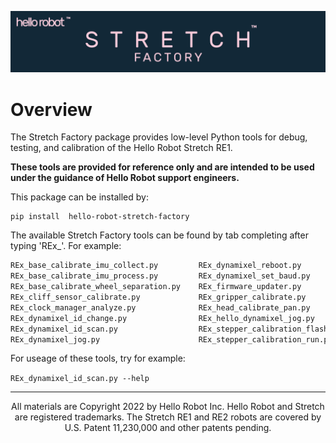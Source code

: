 ![](./docs/images/banner.png)
# Overview

The Stretch Factory package provides low-level Python tools for debug, testing,  and calibration of the Hello Robot Stretch RE1. 

**These tools are provided for reference only and are intended to be used under the guidance of Hello Robot support engineers.** 

This package can be installed by:

```
pip install  hello-robot-stretch-factory
```

The available Stretch Factory tools can be found by tab completing after typing 'REx_'. For example:
```bash
REx_base_calibrate_imu_collect.py         REx_dynamixel_reboot.py                   REx_stepper_calibration_YAML_to_flash.py
REx_base_calibrate_imu_process.py         REx_dynamixel_set_baud.py                 REx_stepper_jog.py
REx_base_calibrate_wheel_separation.py    REx_firmware_updater.py                   REx_stepper_mechaduino_menu.py
REx_cliff_sensor_calibrate.py             REx_gripper_calibrate.py                  REx_timestamp_manager_analyze.py
REx_clock_manager_analyze.py              REx_head_calibrate_pan.py                 REx_usb_reset.py
REx_dynamixel_id_change.py                REx_hello_dynamixel_jog.py                REx_wacc_calibrate.py
REx_dynamixel_id_scan.py                  REx_stepper_calibration_flash_to_YAML.py  
REx_dynamixel_jog.py                      REx_stepper_calibration_run.py            

```
For useage of these tools, try for example:

`REx_dynamixel_id_scan.py --help`

------
<div align="center"> All materials are Copyright 2022 by Hello Robot Inc. Hello Robot and Stretch are registered trademarks. The Stretch RE1 and RE2 robots are covered by U.S. Patent 11,230,000 and other patents pending.</div>

